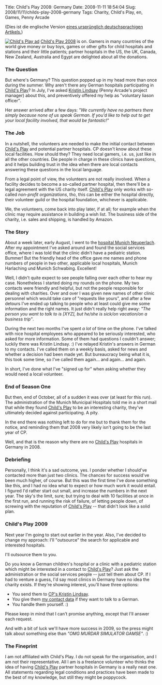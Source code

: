 Title: Child's Play 2008: Germany
Date: 2008-11-11 18:54:04
Slug: 2008/11/11/childs-play-2008-germany
Tags: Charity, Child's Play, en, Games, Penny Arcade


(Dies ist die englische Version [eines ursprünglich deutschsprachigen
Artikels.][1])

[![][2]][3] [Child's Play 2008][3] is on. Gamers in many countries of the
world give money or buy toys, games or other gifts for child hospitals and
stations and their little patients; partner hospitals in the US, the UK,
Canada, New Zealand, Australia and Egypt are delighted about all the
donations.

### The Question

But where's Germany? This question popped up in my head more than once during
the summer. Why aren't there any German hospitals participating in [Child's
Play][3]? In July, I've asked [Kristin Lindsay][4] (Penny Arcade's project
manager) about this, and preventively offered my help as "voluntary liason
officer".

Her answer arrived after a few days: _"We currently have no partners there
simply because none of us speak German. If you'd like to help out to get your
local facility involved, that would be fantastic!"_

### The Job

In a nutshell, the volunteers are needed to make the initial contact between
[Child's Play][3] and potential partner hospitals. CP doesn't know about these
local facilities. How should they? They need local gamers, i.e. us, just like
in all the other countries. Die people in charge in these clinics have
questions, and it helps building trust in the idea when there are local
contacts answering these questions in the local language.

From a legal point of view, the volunteers are not really involved. When a
facility decides to become a so-called partner hospital, then there'll be a
legal agreement with the US charity itself. [Child's Play][3] only works with
so-called _non-profit organizations_, tho, this can be either the hospital
directly, their volunteer guild or the hospital foundation, whichever is
applicable.

We, the volunteers, come back into play later, if at all; for example when the
clinic may require assistance in building a wish list. The business side of
the charity, i.e. sales and shipping, is handled by Amazon.

### The Story

About a week later, early August, I went to the [hospital Munich
Neuperlach][5]. After my appointment I've asked around and found the social
services office, where I was told that the clinic didn't have a pediatric
station. Bummer! But the friendly head of the office gave me names and phone
numbers of people in two other, applicable local hospitals, Munich Harlaching
und Munich Schwabing. Excellent!

Well, I didn't quite expect to see people falling over each other to hear my
case. Nonetheless I started doing my rounds on the phone. My two contacts were
friendly and helpful, but not the people responsible for dealing with
charities. Over and over I was given new names of other clinic personnel which
would take care of "requests like yours", and after a few detours I've ended
up talking to people who at least could give me some information and the right
names. It just didn't really help right away: _"The person you want to talk to
is [XYZ], but he/she is sick/on vacation/on a business trip"_.

During the next two months I've spent _a lot_ of time on the phone. I've
talked with nice hospital employees who appeared to be seriously interested,
who asked for more information. Some of them had questions I couldn't answer;
luckily there was Kristin Lindsay. :) I've relayed Kristin's answers in German
to my contacts. I've called them on a weekly basis, asked for news and whether
a decision had been made yet. But bureaucracy being what it is, this took some
time, so I've called them again… and again… and again.

In short, I've done what I've "signed up for" when asking whether they would
need a local volunteer.

### End of Season One

But then, end of October, all of a sudden it was over (at least for this run).
The administration of the Munich Municipal Hospitals told me in a short mail
that while they found [Child's Play][3] to be an interesting charity, they've
ultimately decided against participating. A pity.

In the end there was nothing left to do for me but to thank them for the
notice, and reminding them that 2008 very likely isn't going to be the last
year of CP.

Well, and that is the reason why there are no [Child's Play][3] hospitals in
Germany in 2008.

### Debriefing

Personally, I think it's a sad outcome, yes. I ponder whether I should've
contacted more than just two clinics. The chances for success would've been
much higher, of course. But this was the first time I've done something like
this, and I had no idea what to expect or how much work it would entail. I
figured I'd rather start out small, and increase the numbers in the next year.
The sky's the limit, sure; but trying to deal with 10 facilities at once in
the first run, and running the risk of failure, of letting people down, of
screwing with the reputation of [Child's Play][3] -- that didn't look like a
solid plan.

### Child's Play 2009

Next year I'm going to start out earlier in the year. Also, I've decided to
change my approach: I'll "outsource" the search for applicable and interested
hospitals.

I'll outsource them to you.

Do you know a German children's hospital or a clinic with a pediatric station
which might be interested in a contact to [Child's Play][3]? Just ask the
administration or the social services people -- just tell them about CP. If I
had to venture a guess, I'd say most clinics in Germany have no idea the
charity exists. If they're showing interest, you'll have three options:

  * You send them to [CP's Kristin Lindsay][4].
  * You give them [my contact data][6] if they want to talk to a German.
  * You handle them yourself. :)

Please keep in mind that I can't promise anything, except that I'll answer
each request.

And with a bit of luck we'll have more success in 2009, so the press might
talk about something else than _"OMG MURDAR SIMULATOR GAMSE"_. :)

### The Fineprint

I am not affiliated with Child's Play. I do not speak for the organisation,
and I am not their representative. All I am is a freelance volunteer who
thinks the idea of having [Child's Play][3] partner hospitals in Germany is a
really neat one. All statements regarding legal conditions and practices have
been made to the best of my knowledge, but still they might be poppycock.

   [1]: http://carlo.zottmann.org/2008/11/11/childs-play-2008-deutschland/
   [2]: http://dl.dropbox.com/u/7298/blog/wp-content/2008/11/cp160.gif (Child's Play ad)
   [3]: http://childsplaycharity.org/
   [4]: http://childsplaycharity.org/contact.php
   [5]: http://www.kh-neuperlach.de/index_e.html/
   [6]: mailto:carlo@zottmann.org
